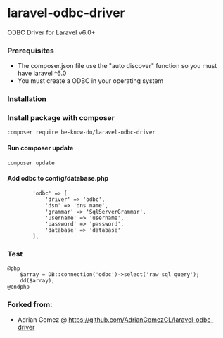 # laravel-odbc-driver

ODBC Driver for Laravel v6.0+

### Prerequisites
* The composer.json file use the "auto discover" function so you must have laravel ^6.0
* You must create a ODBC in your operating system

### Installation

### Install package with composer
```
composer require be-know-do/laravel-odbc-driver
```

#### Run composer update
```
composer update
```

#### Add odbc to config/database.php
```
        'odbc' => [
            'driver' => 'odbc',
            'dsn' => 'dns name',
            'grammar' => 'SqlServerGrammar',
            'username' => 'username',
            'password' => 'password',
            'database' => 'database'
        ],
```

### Test
```
@php
    $array = DB::connection('odbc')->select('raw sql query');
    dd($array);
@endphp
```

### Forked from:
* Adrian Gomez @ https://github.com/AdrianGomezCL/laravel-odbc-driver
